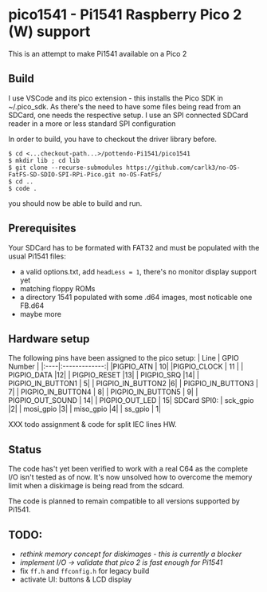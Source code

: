 # pico1541 - Pi1541 Raspberry Pico 2 (W) support 

This is an attempt to make Pi1541 available on a Pico 2

## Build
I use VSCode and its pico extension - this installs the Pico SDK in ~/.pico_sdk.
As there's the need to have some files being read from an SDCard, one needs the respective setup. I use an SPI connected SDCard reader in a more or less standard SPI configuration

In order to build, you have to checkout the driver library before.
```
$ cd <...checkout-path...>/pottendo-Pi1541/pico1541
$ mkdir lib ; cd lib
$ git clone --recurse-submodules https://github.com/carlk3/no-OS-FatFS-SD-SDIO-SPI-RPi-Pico.git no-OS-FatFs/
$ cd ..
$ code .
```
you should now be able to build and run.

## Prerequisites
Your SDCard has to be formated with FAT32 and must be populated with the usual Pi1541 files:
- a valid options.txt, add `headLess = 1`, there's no monitor display support yet
- matching floppy ROMs
- a directory 1541 populated with some .d64 images, most noticable one FB.d64
- maybe more

## Hardware setup
The following pins have been assigned to the pico setup:
| Line | GPIO Number  |
|:----|:-------------:|
|PIGPIO_ATN | 10|
|PIGPIO_CLOCK | 11 |
|	PIGPIO_DATA |12|
|	PIGPIO_RESET |13|
|	PIGPIO_SRQ |14|
|	PIGPIO_IN_BUTTON1 | 5|
|	PIGPIO_IN_BUTTON2 |6|
|	PIGPIO_IN_BUTTON3 | 7|
|	PIGPIO_IN_BUTTON4 | 8|
|	PIGPIO_IN_BUTTON5 | 9|
|	PIGPIO_OUT_SOUND | 14|
|	PIGPIO_OUT_LED   | 15|
SDCard SPI0:
|   sck_gpio |2|
|   mosi_gpio |3|
|   miso_gpio |4|
|   ss_gpio | 1|

XXX todo assignment & code for split IEC lines HW.

## Status
The code has't yet been verified to work with a real C64 as the complete I/O isn't tested as of now.
It's now unsolved how to overcome the memory limit when a diskimage is being read from the sdcard.

The code is planned to remain compatible to all versions supported by Pi1541.

## TODO:
- _rethink memory concept for diskimages - this is currently a blocker_
- *implement I/O -> validate that pico 2 is fast enough for Pi1541*
- fix `ff.h` and `ffconfig.h` for legacy build
- activate UI: buttons & LCD display
